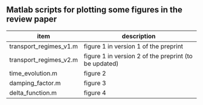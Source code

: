 ## Matlab scripts for plotting some figures in the review paper

| item                 | description   |
|----------------------|---------------|
| transport_regimes_v1.m  | figure 1 in version 1 of the preprint |
| transport_regimes_v2.m  | figure 1 in version 2 of the preprint (to be updated) |
| time_evolution.m     | figure 2      |
| damping_factor.m     | figure 3      |
| delta_function.m     | figure 4      |
